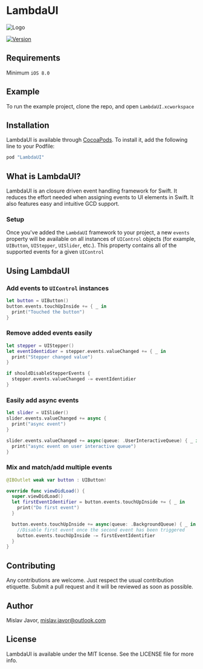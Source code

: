 # LambdaUI


![Logo](http://i.imgur.com/9AUTCzN.png)

[![Version](https://img.shields.io/cocoapods/v/LambdaUI.svg?style=flat)](http://cocoapods.org/pods/LambdaUI)

## Requirements

Minimum `iOS 8.0`

## Example

To run the example project, clone the repo, and open `LambdaUI.xcworkspace`

## Installation

LambdaUI is available through [CocoaPods](http://cocoapods.org). To install
it, add the following line to your Podfile:

```ruby
pod "LambdaUI"
```

## What is LambdaUI?

LambdaUI is an closure driven event handling framework for Swift. It reduces the effort needed when assigning events to UI elements in Swift. It also features easy and intuitive GCD support.

### Setup

Once you've added the `LambdaUI` framework to your project, a new `events` property will be available on all instances of `UIControl` objects (for example, `UIButton`, `UIStepper`, `UISlider`, etc.). This property contains all of the supported events for a given `UIControl`

## Using LambdaUI

### Add events to `UIControl` instances

```swift
let button = UIButton()
button.events.touchUpInside += { _ in
  print("Touched the button")
}
```

### Remove added events easily

```swift
let stepper = UIStepper()
let eventIdentidier = stepper.events.valueChanged += { _ in
  print("Stepper changed value")
}

if shouldDisableStepperEvents {
  stepper.events.valueChanged -= eventIdentidier
}
```

### Easily add async events

```swift
let slider = UISlider()
slider.events.valueChanged += async {
  print("async event")
}

slider.events.valueChanged += async(queue: .UserInteractiveQueue) { _ in
  print("async event on user interactive queue")
}
```

### Mix and match/add multiple events

```swift
@IBOutlet weak var button : UIButton!

override func viewDidLoad() {
  super.viewDidLoad()
  let firstEventIdentifier = button.events.touchUpInside += { _ in
    print("Do first event")
  }

  button.events.touchUpInside += async(queue: .BackgroundQueue) { _ in
    //Disable first event once the second event has been triggered
    button.events.touchUpInside -= firstEventIdentifier
  }
}
```

## Contributing
Any contributions are welcome. Just respect the usual contribution etiquette. Submit a pull request and it will be reviewed as soon as possible.

## Author

Mislav Javor, mislav.javor@outlook.com

## License

LambdaUI is available under the MIT license. See the LICENSE file for more info.
